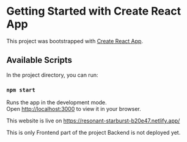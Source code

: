 # Getting Started with Create React App

This project was bootstrapped with [Create React App](https://github.com/facebook/create-react-app).

## Available Scripts

In the project directory, you can run:

### `npm start`

Runs the app in the development mode.\
Open [http://localhost:3000](http://localhost:3000) to view it in your browser.


This website is live on https://resonant-starburst-b20e47.netlify.app/

This is only Frontend part of the project Backend is not deployed yet.
